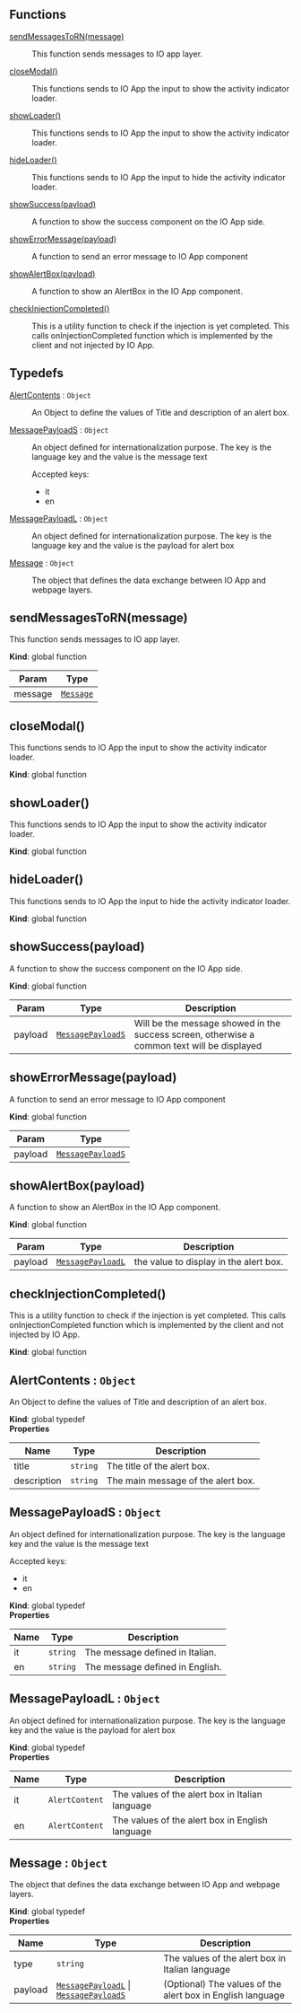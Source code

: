 ## Functions

<dl>
<dt><a href="#sendMessagesToRN">sendMessagesToRN(message)</a></dt>
<dd><p>This function sends messages to IO app layer.</p>
</dd>
<dt><a href="#closeModal">closeModal()</a></dt>
<dd><p>This functions sends to IO App the input to show the activity indicator loader.</p>
</dd>
<dt><a href="#showLoader">showLoader()</a></dt>
<dd><p>This functions sends to IO App the input to show the activity indicator loader.</p>
</dd>
<dt><a href="#hideLoader">hideLoader()</a></dt>
<dd><p>This functions sends to IO App the input to hide the activity indicator loader.</p>
</dd>
<dt><a href="#showSuccess">showSuccess(payload)</a></dt>
<dd><p>A function to show the success component on the IO App side.</p>
</dd>
<dt><a href="#showErrorMessage">showErrorMessage(payload)</a></dt>
<dd><p>A function to send an error message to IO App component</p>
</dd>
<dt><a href="#showAlertBox">showAlertBox(payload)</a></dt>
<dd><p>A function to show an AlertBox in the IO App component.</p>
</dd>
<dt><a href="#checkInjectionCompleted">checkInjectionCompleted()</a></dt>
<dd><p>This is a utility function to check if the injection is yet completed.
This calls onInjectionCompleted function which is implemented by the client and not injected by IO App.</p>
</dd>
</dl>

## Typedefs

<dl>
<dt><a href="#AlertContents">AlertContents</a> : <code>Object</code></dt>
<dd><p>An Object to define the values of Title and description of an alert box.</p>
</dd>
<dt><a href="#MessagePayloadS">MessagePayloadS</a> : <code>Object</code></dt>
<dd><p>An object defined for internationalization purpose.
The key is the language key and the value is the message text</p>
<p>Accepted keys:</p>
<ul>
<li>it</li>
<li>en</li>
</ul>
</dd>
<dt><a href="#MessagePayloadL">MessagePayloadL</a> : <code>Object</code></dt>
<dd><p>An object defined for internationalization purpose.
The key is the language key and the value is the payload for alert box</p>
</dd>
<dt><a href="#Message">Message</a> : <code>Object</code></dt>
<dd><p>The object that defines the data exchange between IO App and webpage layers.</p>
</dd>
</dl>

<a name="sendMessagesToRN"></a>

## sendMessagesToRN(message)
This function sends messages to IO app layer.

**Kind**: global function  

| Param | Type |
| --- | --- |
| message | [<code>Message</code>](#Message) | 

<a name="closeModal"></a>

## closeModal()
This functions sends to IO App the input to show the activity indicator loader.

**Kind**: global function  
<a name="showLoader"></a>

## showLoader()
This functions sends to IO App the input to show the activity indicator loader.

**Kind**: global function  
<a name="hideLoader"></a>

## hideLoader()
This functions sends to IO App the input to hide the activity indicator loader.

**Kind**: global function  
<a name="showSuccess"></a>

## showSuccess(payload)
A function to show the success component on the IO App side.

**Kind**: global function  

| Param | Type | Description |
| --- | --- | --- |
| payload | [<code>MessagePayloadS</code>](#MessagePayloadS) | Will be the message showed in the success screen, otherwise a common text will be displayed |

<a name="showErrorMessage"></a>

## showErrorMessage(payload)
A function to send an error message to IO App component

**Kind**: global function  

| Param | Type |
| --- | --- |
| payload | [<code>MessagePayloadS</code>](#MessagePayloadS) | 

<a name="showAlertBox"></a>

## showAlertBox(payload)
A function to show an AlertBox in the IO App component.

**Kind**: global function  

| Param | Type | Description |
| --- | --- | --- |
| payload | [<code>MessagePayloadL</code>](#MessagePayloadL) | the value to display in the alert box. |

<a name="checkInjectionCompleted"></a>

## checkInjectionCompleted()
This is a utility function to check if the injection is yet completed.
This calls onInjectionCompleted function which is implemented by the client and not injected by IO App.

**Kind**: global function  
<a name="AlertContents"></a>

## AlertContents : <code>Object</code>
An Object to define the values of Title and description of an alert box.

**Kind**: global typedef  
**Properties**

| Name | Type | Description |
| --- | --- | --- |
| title | <code>string</code> | The title of the alert box. |
| description | <code>string</code> | The main message of the alert box. |

<a name="MessagePayloadS"></a>

## MessagePayloadS : <code>Object</code>
An object defined for internationalization purpose.
The key is the language key and the value is the message text

Accepted keys:
- it
- en

**Kind**: global typedef  
**Properties**

| Name | Type | Description |
| --- | --- | --- |
| it | <code>string</code> | The message defined in Italian. |
| en | <code>string</code> | The message defined in English. |

<a name="MessagePayloadL"></a>

## MessagePayloadL : <code>Object</code>
An object defined for internationalization purpose.
The key is the language key and the value is the payload for alert box

**Kind**: global typedef  
**Properties**

| Name | Type | Description |
| --- | --- | --- |
| it | <code>AlertContent</code> | The values of the alert box in Italian language |
| en | <code>AlertContent</code> | The values of the alert box in English language |

<a name="Message"></a>

## Message : <code>Object</code>
The object that defines the data exchange between IO App and webpage layers.

**Kind**: global typedef  
**Properties**

| Name | Type | Description |
| --- | --- | --- |
| type | <code>string</code> | The values of the alert box in Italian language |
| payload | [<code>MessagePayloadL</code>](#MessagePayloadL) \| [<code>MessagePayloadS</code>](#MessagePayloadS) | (Optional) The values of the alert box in English language |

